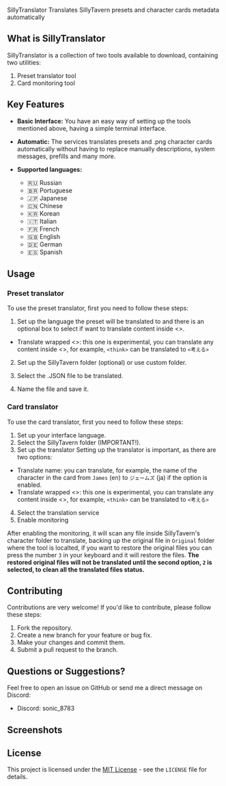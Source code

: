 SillyTranslator Translates SillyTavern presets and character cards metadata automatically


## What is SillyTranslator

SillyTranslator is a collection of two tools available to download, containing two utilities:

1. Preset translator tool
2. Card monitoring tool

## Key Features

*   **Basic Interface:** You have an easy way of setting up the tools mentioned above, having a simple terminal interface.
*   **Automatic:** The services translates presets and .png character cards automatically without having to replace manually descriptions, system messages, prefills and many more.

* **Supported languages:** 
  * 🇷🇺 Russian
  * 🇧🇷 Portuguese
  * 🇯🇵 Japanese
  * 🇨🇳 Chinese
  * 🇰🇷 Korean
  * 🇮🇹 Italian
  * 🇫🇷 French
  * 🇬🇧 English
  * 🇩🇪 German
  * 🇪🇸 Spanish

## Usage

### Preset translator
To use the preset translator, first you need to follow these steps:

1. Set up the language the preset will be translated to and there is an optional box to select if want to translate content inside <>.
* Translate wrapped <>: 
this one is experimental, you can translate any content inside <>, for example, `<think>` can be translated to `<考える>`

2. Set up the SillyTavern folder (optional) or use custom folder.

3. Select the .JSON file to be translated.

4. Name the file and save it.

### Card translator
To use the card translator, first you need to follow these steps:

1. Set up your interface language.
1. Select the SillyTavern folder (IMPORTANT!).
3. Set up the translator
Setting up the translator is important, as there are two options:
* Translate name: 
you can translate, for example, the name of the character in the card from `James` (en) to `ジェームズ` (ja) if the option is enabled.
* Translate wrapped <>: 
this one is experimental, you can translate any content inside <>, for example, `<think>` can be translated to `<考える>`
4. Select the translation service
5. Enable monitoring

After enabling the monitoring, it will scan any file inside SillyTavern's character folder to translate, backing up the original file in `Original` folder where the tool is localted, if you want to restore the original files you can press the number `3` in your keyboard and it will restore the files. **The restored original files will not be translated until the second option, `2` is selected, to clean all the translated files status.**

## Contributing

Contributions are very welcome! If you'd like to contribute, please follow these steps:

1. Fork the repository.
2. Create a new branch for your feature or bug fix.
3. Make your changes and commit them.
4. Submit a pull request to the branch.

## Questions or Suggestions?

Feel free to open an issue on GitHub or send me a direct message on Discord:

*   Discord: sonic\_8783

## Screenshots


## License

This project is licensed under the [MIT License](./LICENSE) - see the `LICENSE` file for details.

